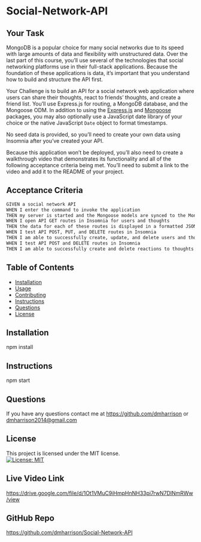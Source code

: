 # Social-Network-API

## Your Task

MongoDB is a popular choice for many social networks due to its speed with large amounts of data and flexibility with unstructured data. Over the last part of this course, you’ll use several of the technologies that social networking platforms use in their full-stack applications. Because the foundation of these applications is data, it’s important that you understand how to build and structure the API first.

Your Challenge is to build an API for a social network web application where users can share their thoughts, react to friends’ thoughts, and create a friend list. You’ll use Express.js for routing, a MongoDB database, and the Mongoose ODM. In addition to using the [Express.js](https://www.npmjs.com/package/express) and [Mongoose](https://www.npmjs.com/package/mongoose) packages, you may also optionally use a JavaScript date library of your choice or the native JavaScript `Date` object to format timestamps.

No seed data is provided, so you’ll need to create your own data using Insomnia after you’ve created your API.

Because this application won’t be deployed, you’ll also need to create a walkthrough video that demonstrates its functionality and all of the following acceptance criteria being met. You’ll need to submit a link to the video and add it to the README of your project.

## Acceptance Criteria

```md
GIVEN a social network API
WHEN I enter the command to invoke the application
THEN my server is started and the Mongoose models are synced to the MongoDB database
WHEN I open API GET routes in Insomnia for users and thoughts
THEN the data for each of these routes is displayed in a formatted JSON
WHEN I test API POST, PUT, and DELETE routes in Insomnia
THEN I am able to successfully create, update, and delete users and thoughts in my database
WHEN I test API POST and DELETE routes in Insomnia
THEN I am able to successfully create and delete reactions to thoughts and add and remove friends to a user’s friend list
```

## Table of Contents

- [Installation](#installation)
- [Usage](#usage)
- [Contributing](#contributing)
- [Instructions](#Instructions)
- [Questions](#Questions)
- [License](#license)

## Installation

npm install

## Instructions

npm start

## Questions

If you have any questions contact me at
https://github.com/dmharrison or
dmharrison2014@gmail.com

## License

This project is licensed under the MIT license.  
 [![License: MIT](https://img.shields.io/badge/License-MIT-yellow.svg)](https://opensource.org/licenses/MIT)

## Live Video Link

https://drive.google.com/file/d/1Ot1VMuC9iHmpHnNH33pi7rwN7DlNmRWw/view

## GitHub Repo

https://github.com/dmharrison/Social-Network-API
